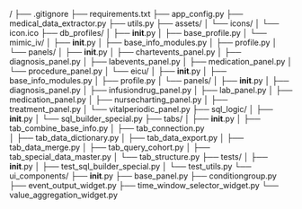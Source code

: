 /
├── .gitignore
├── requirements.txt
├── app_config.py
├── medical_data_extractor.py
├── utils.py
├── assets/
│   └── icons/
│       └── icon.ico
├── db_profiles/
│   ├── __init__.py
│   ├── base_profile.py
│   └── mimic_iv/
│       ├── __init__.py
│       ├── base_info_modules.py
│       ├── profile.py
│       └── panels/
│           ├── __init__.py
│           ├── chartevents_panel.py
│           ├── diagnosis_panel.py
│           ├── labevents_panel.py
│           ├── medication_panel.py
│           └── procedure_panel.py
│   └── eicu/
│       ├── __init__.py
│       ├── base_info_modules.py
│       ├── profile.py
│       └── panels/
│           ├── __init__.py
│           ├── diagnosis_panel.py
│           ├── infusiondrug_panel.py
│           ├── lab_panel.py
│           ├── medication_panel.py
│           ├── nursecharting_panel.py
│           ├── treatment_panel.py
│           └── vitalperiodic_panel.py
├── sql_logic/
│   ├── __init__.py
│   └── sql_builder_special.py
├── tabs/
│   ├── __init__.py
│   ├── tab_combine_base_info.py 
│   ├── tab_connection.py  
│   ├── tab_data_dictionary.py
│   ├── tab_data_export.py
│   ├── tab_data_merge.py
│   ├── tab_query_cohort.py
│   ├── tab_special_data_master.py
│   └── tab_structure.py
├── tests/
│   ├── __init__.py
│   ├── test_sql_builder_special.py
│   └── test_utils.py
└── ui_components/
    ├── __init__.py
    ├── base_panel.py
    ├── conditiongroup.py
    ├── event_output_widget.py
    ├── time_window_selector_widget.py
    └── value_aggregation_widget.py